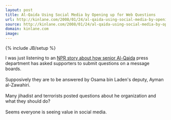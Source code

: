 ```yaml
---
layout: post
title: Al-Qaida Using Social Media by Opening up for Web Questions
url: http://kinlane.com/2008/01/24/al-qaida-using-social-media-by-opening-up-for-web-questions/
source: http://kinlane.com/2008/01/24/al-qaida-using-social-media-by-opening-up-for-web-questions/
domain: kinlane.com
image: 
---
```

{% include JB/setup %}<p>I was just listening to an <a href="http://www.npr.org/templates/story/story.php?storyId=18337970">NPR story about how senior Al-Qaida</a> press department has asked supporters to submit questions on a message boards.<br /><br />Supposively they are to be answered by Osama bin Laden's deputy, Ayman al-Zawahiri.<br /><br />Many jihadist and terrorists posted questions about he organization and what they should do?<br /><br />Seems everyone is seeing value in social media.</p>
